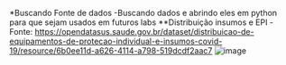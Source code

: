 *Buscando Fonte de dados
-Buscando dados e abrindo eles em python para que sejam usados em futuros labs
**Distribuição insumos e EPI
-Fonte: https://opendatasus.saude.gov.br/dataset/distribuicao-de-equipamentos-de-protecao-individual-e-insumos-covid-19/resource/6b0ee11d-a626-4114-a798-519dcdf2aac7
![image](https://user-images.githubusercontent.com/80778627/131064172-5f171d27-6c52-4f2e-8ddf-0c6628a5aaae.png)

